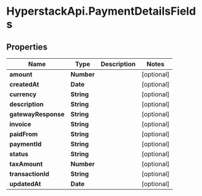 # HyperstackApi.PaymentDetailsFields

## Properties

Name | Type | Description | Notes
------------ | ------------- | ------------- | -------------
**amount** | **Number** |  | [optional] 
**createdAt** | **Date** |  | [optional] 
**currency** | **String** |  | [optional] 
**description** | **String** |  | [optional] 
**gatewayResponse** | **String** |  | [optional] 
**invoice** | **String** |  | [optional] 
**paidFrom** | **String** |  | [optional] 
**paymentId** | **String** |  | [optional] 
**status** | **String** |  | [optional] 
**taxAmount** | **Number** |  | [optional] 
**transactionId** | **String** |  | [optional] 
**updatedAt** | **Date** |  | [optional] 


